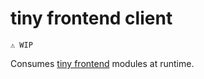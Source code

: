 # tiny frontend client

```
⚠️ WIP
```

Consumes [tiny frontend](https://github.com/tiny-frontend) modules at runtime.
